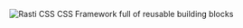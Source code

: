![Rasti CSS](http://santiquiss.com/rasticss/logo-github.png?1)
CSS Framework full of reusable building blocks
